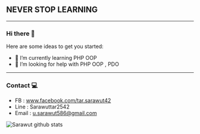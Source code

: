 ## NEVER STOP LEARNING
_____________________________________________
### Hi there 👋
Here are some ideas to get you started:


- 🌱 I’m currently learning  PHP OOP
- 🤔 I’m looking for help with PHP OOP , PDO
____________________________________________
### Contact 💻
- FB : www.facebook.com/tar.sarawut42
- Line : Sarawuttar2542
- Email : u.sarawut586@gmail.com

![Sarawut github stats](https://github-readme-stats.vercel.app/api?username=sarawut-pcru&count_private=true&cout_public=true)

